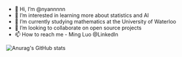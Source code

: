 - 👋 Hi, I’m @nyannnnn
- 👀 I’m interested in learning more about statistics and AI
- 🌱 I’m currently studying mathematics at the University of Waterloo
- 💞️ I’m looking to collaborate on open source projects
- 📫 How to reach me - Ming Luo @LinkedIn

<!---
nyannnnn/nyannnnn is a ✨ special ✨ repository because its `README.md` (this file) appears on your GitHub profile.
You can click the Preview link to take a look at your changes.
--->

![Anurag's GitHub stats](https://github-readme-stats.vercel.app/api?username=nyannnnn&count_private=true&theme=radical&show_icons=true)
